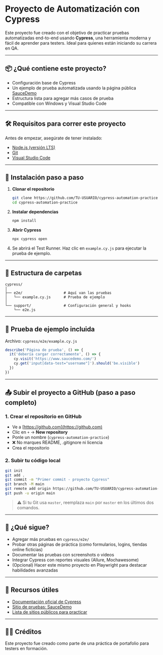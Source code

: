 # Proyecto de Automatización con Cypress

Este proyecto fue creado con el objetivo de practicar pruebas automatizadas end-to-end usando **Cypress**, una herramienta moderna y fácil de aprender para testers. Ideal para quienes están iniciando su carrera en QA.

---

## 📦 ¿Qué contiene este proyecto?

- Configuración base de Cypress
- Un ejemplo de prueba automatizada usando la página pública [SauceDemo](https://www.saucedemo.com/)
- Estructura lista para agregar más casos de prueba
- Compatible con Windows y Visual Studio Code

---

## 🛠 Requisitos para correr este proyecto

Antes de empezar, asegúrate de tener instalado:

- [Node.js (versión LTS)](https://nodejs.org/)
- [Git](https://git-scm.com/)
- [Visual Studio Code](https://code.visualstudio.com/)

---

## 🚀 Instalación paso a paso

1. **Clonar el repositorio**
   ```bash
   git clone https://github.com/TU-USUARIO/cypress-automation-practice.git
   cd cypress-automation-practice
   ```

2. **Instalar dependencias**
   ```bash
   npm install
   ```

3. **Abrir Cypress**
   ```bash
   npx cypress open
   ```

4. Se abrirá el Test Runner. Haz clic en `example.cy.js` para ejecutar la prueba de ejemplo.

---

## 📁 Estructura de carpetas

```plaintext
cypress/
│
├── e2e/                   # Aquí van las pruebas
│   └── example.cy.js      # Prueba de ejemplo
│
└── support/               # Configuración general y hooks
    └── e2e.js
```

---

## 🧪 Prueba de ejemplo incluida

Archivo: `cypress/e2e/example.cy.js`

```javascript
describe('Página de prueba', () => {
  it('debería cargar correctamente', () => {
    cy.visit('https://www.saucedemo.com/')
    cy.get('input[data-test="username"]').should('be.visible')
  })
})
```

---

## 📤 Subir el proyecto a GitHub (paso a paso completo)

### 1. Crear el repositorio en GitHub

- Ve a [https://github.com](https://github.com)
- Clic en `+` → **New repository**
- Ponle un nombre (`cypress-automation-practice`)
- ❌ No marques README, .gitignore ni licencia
- Crea el repositorio

### 2. Subir tu código local

```bash
git init
git add .
git commit -m "Primer commit - proyecto Cypress"
git branch -M main
git remote add origin https://github.com/TU-USUARIO/cypress-automation-practice.git
git push -u origin main
```

> ⚠️ Si tu Git usa `master`, reemplaza `main` por `master` en los últimos dos comandos.

---

## 📌 ¿Qué sigue?

- Agregar más pruebas en `cypress/e2e/`
- Probar otras páginas de práctica (como formularios, logins, tiendas online ficticias)
- Documentar las pruebas con screenshots o videos
- Integrar Cypress con reportes visuales (Allure, Mochawesome)
- (Opcional) Hacer este mismo proyecto en Playwright para destacar habilidades avanzadas

---

## 🔗 Recursos útiles

- [Documentación oficial de Cypress](https://docs.cypress.io/)
- [Sitio de pruebas: SauceDemo](https://www.saucedemo.com/)
- [Lista de sitios públicos para practicar](https://github.com/shieldfy/API-Security-Checklist#use-public-dummy-sites-for-practice)

---

## 🧑‍💻 Créditos

Este proyecto fue creado como parte de una práctica de portafolio para testers en formación.
